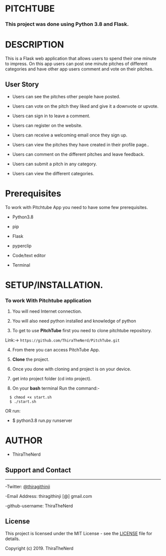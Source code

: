 # PITCHTUBE

### **This project was done using Python 3.8  and Flask.** 


# DESCRIPTION

This is a Flask web application that allows users to spend their one minute to impress. On this app users can post one minute pitches of different categories and have other app users comment and vote on their pitches.

## User Story

- Users can see the pitches other people have posted.

- Users can vote on the pitch they liked and give it a downvote or upvote.

- Users can sign in to leave a comment.

- Users can register on the website.

- Users can receive a welcoming email once they sign up.

- Users can view the pitches they have created in their profile page..

- Users can comment on the different pitches and leave feedback. 

- Users can submit a pitch in any category. 

- Users can view the different categories. 



# Prerequisites

To work with Pitchtube App you need to have some few prerequisites.

- Python3.8

- pip

- Flask 

- pyperclip

- Code/text editor

- Terminal


# **SETUP/INSTALLATION.**

### **To work With Pitchtube application**

1. You will need Internet connection.

2. You will also need python installed and knowledge of python

3. To get to use **PitchTube** first you need to clone pitchtube repository. 

Link:-> ```https://github.com/ThiraTheNerd/PitchTube.git```

4. From there you can access PitchTube App.

5. **Clone** the project.

6. Once you done with cloning and project is on your device.

7. get into project folder (cd into project).

8. On your **bash** terminal Run the command:- 

```
  $ chmod +x start.sh
  $ ./start.sh
```
OR run: 
* $ python3.8 run.py runserver


# AUTHOR

* ThiraTheNerd

## Support and Contact
---

-Twitter: [@thiragithinji](https://twitter.com/thiragithinji/)


-Email Address: thiragithinji [@] gmail.com

-github-username: ThiraTheNerd

## License
This project is licensed under the MIT License - see the [LICENSE](LICENSE) file for details.

Copyright (c) 2019. ThiraTheNerd
